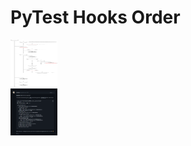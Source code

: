 # PyTest Hooks Order


 <div>
   <img src="../images/pytest-hooks.png" width="75" height="75">
</div> 
 <div>
   <img src="../images/pytest-hooks--debug.png" width="75" height="75">
</div> 
